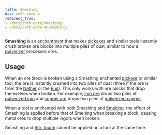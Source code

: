 ```yaml
---
title: Smashing
nav: cofh-core-4
redirect_from:
- /docs/cofh-core/smashing/
- /docs/cofh-core-4/smashing/
---
```


**Smashing** is an [enchantment](https://minecraft.gamepedia.com/Enchanting)
that makes [pickaxes](https://minecraft.gamepedia.com/Pickaxe) and similar tools
instantly crush broken ore blocks into multiple piles of dust, similar to how a
[pulverizer](/docs/1.12/thermal-expansion-5/) processes ores.


Usage
-----

When an ore block is broken using a Smashing enchanted
[pickaxe](https://minecraft.gamepedia.com/Pickaxe) or similar tool, the ore is
instantly crushed into two piles of dust (three if the ore is from the
[Nether](https://minecraft.gamepedia.com/The_Nether) or the
[End](https://minecraft.gamepedia.com/The_End)). This only works with ore blocks
that drop themselves when broken. For example, [iron
ore](https://minecraft.gamepedia.com/Iron_Ore) drops two piles of [pulverized
iron](/docs/1.12/thermal-foundation-2/pulverized-iron/) and [copper
ore](/docs/1.12/thermal-foundation-2/copper-ore/) drops two piles of [pulverized
copper](/docs/1.12/thermal-foundation-2/pulverized-copper/).

When a tool is enchanted with both Smashing and
[Smelting](/docs/1.12/cofh-core-4/smelting/), the effect of Smashing is applied before
that of Smelting when breaking a block, causing metal ores to drop multiple
ingots when broken.

Smashing and [Silk Touch](https://minecraft.gamepedia.com/Enchanting#Silk_Touch)
cannot be applied on a tool at the same time.
